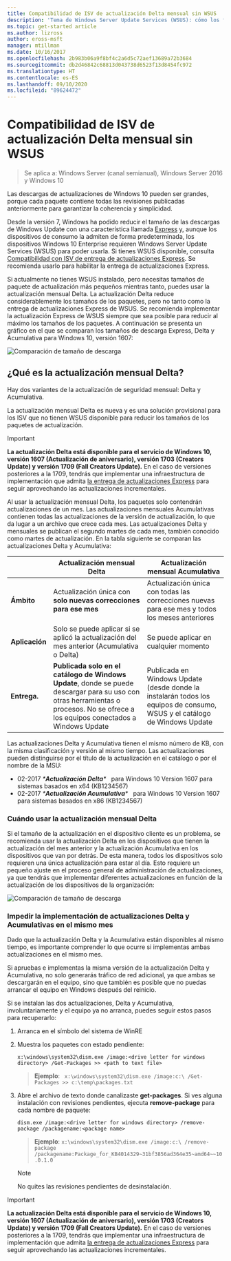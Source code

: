 ```yaml
---
title: Compatibilidad de ISV de actualización Delta mensual sin WSUS
description: 'Tema de Windows Server Update Services (WSUS): cómo los fabricantes de software independientes (ISV) pueden usar temporalmente la actualización mensual Delta en lugar de la entrega de actualizaciones Express de WSUS para reducir el tamaño de los paquetes'
ms.topic: get-started article
ms.author: lizross
author: eross-msft
manager: mtillman
ms.date: 10/16/2017
ms.openlocfilehash: 2b983b06a9f8bf4c2a6d5c72aef13689a72b3684
ms.sourcegitcommit: db2d46842c68813d043738d6523f13d8454fc972
ms.translationtype: HT
ms.contentlocale: es-ES
ms.lasthandoff: 09/10/2020
ms.locfileid: "89624472"
---
```

# <a name="monthly-delta-update-isv-support-without-wsus"></a>Compatibilidad de ISV de actualización Delta mensual sin WSUS

>Se aplica a: Windows Server (canal semianual), Windows Server 2016 y Windows 10

Las descargas de actualizaciones de Windows 10 pueden ser grandes, porque cada paquete contiene todas las revisiones publicadas anteriormente para garantizar la coherencia y simplicidad.

Desde la versión 7, Windows ha podido reducir el tamaño de las descargas de Windows Update con una característica llamada [Express](/previous-versions/windows/it-pro/windows-server-2008-R2-and-2008/cc708456(v=ws.10)#Anchor_2) y, aunque los dispositivos de consumo la admiten de forma predeterminada, los dispositivos Windows 10 Enterprise requieren Windows Server Update Services (WSUS) para poder usarla. Si tienes WSUS disponible, consulta [Compatibilidad con ISV de entrega de actualizaciones Express](express-update-delivery-ISV-support.md). Se recomienda usarlo para habilitar la entrega de actualizaciones Express.

Si actualmente no tienes WSUS instalado, pero necesitas tamaños de paquete de actualización más pequeños mientras tanto, puedes usar la actualización mensual Delta. La actualización Delta reduce considerablemente los tamaños de los paquetes, pero no tanto como la entrega de actualizaciones Express de WSUS. Se recomienda implementar la actualización Express de WSUS siempre que sea posible para reducir al máximo los tamaños de los paquetes. A continuación se presenta un gráfico en el que se comparan los tamaños de descarga Express, Delta y Acumulativa para Windows 10, versión 1607:

![Comparación de tamaño de descarga](../../media/express-update-delivery-isv-support/delta-1.png)

## <a name="what-is-monthly-delta-update"></a>¿Qué es la actualización mensual Delta?

Hay dos variantes de la actualización de seguridad mensual: Delta y Acumulativa.

La actualización mensual Delta es nueva y es una solución provisional para los ISV que no tienen WSUS disponible para reducir los tamaños de los paquetes de actualización.

>[!IMPORTANT]
>**La actualización Delta está disponible para el servicio de Windows 10, versión 1607 (Actualización de aniversario), versión 1703 (Creators Update) y versión 1709 (Fall Creators Update).** En el caso de versiones posteriores a la 1709, tendrás que implementar una infraestructura de implementación que admita [la entrega de actualizaciones Express](express-update-delivery-ISV-support.md) para seguir aprovechando las actualizaciones incrementales.

Al usar la actualización mensual Delta, los paquetes solo contendrán actualizaciones de un mes. Las actualizaciones mensuales Acumulativas contienen todas las actualizaciones de la versión de actualización, lo que da lugar a un archivo que crece cada mes. Las actualizaciones Delta y mensuales se publican el segundo martes de cada mes, también conocido como martes de actualización. En la tabla siguiente se comparan las actualizaciones Delta y Acumulativa:

|                    | Actualización mensual **Delta**                                                                                                                                                                                                       | Actualización mensual **Acumulativa**                                                                                                                                                                                             |
|--------------------|--------------------------------------------------------------------------------------------------------------------------------------------------------------------------------------------------------------------------------|---------------------------------------------------------------------------------------------------------------------------------------------------------------------------------------------------------------------------|
| **Ámbito**          | Actualización única con **solo nuevas correcciones para ese mes**                                                                                                                                                                           | Actualización única con todas las correcciones nuevas para ese mes y todos los meses anteriores                                                                                                                                                   |
| **Aplicación**    | Solo se puede aplicar si se aplicó la actualización del mes anterior (Acumulativa o Delta)                                                                                                                                           | Se puede aplicar en cualquier momento                                                                                                                                                                                                |
| **Entrega.**       | **Publicada solo en el catálogo de Windows Update**, donde se puede descargar para su uso con otras herramientas o procesos. No se ofrece a los equipos conectados a Windows Update                                                         | Publicada en Windows Update (desde donde la instalarán todos los equipos de consumo, WSUS y el catálogo de Windows Update                                                                                                                |

Las actualizaciones Delta y Acumulativa tienen el mismo número de KB, con la misma clasificación y versión al mismo tiempo. Las actualizaciones pueden distinguirse por el título de la actualización en el catálogo o por el nombre de la MSU:

- 02-2017 *\***Actualización Delta**\**   para Windows 10 Version 1607 para sistemas basados en x64 (KB1234567)
- 02-2017 *\***Actualización Acumulativa**\**   para Windows 10 Version 1607 para sistemas basados en x86 (KB1234567)

### <a name="when-to-use-monthly-delta-update"></a>Cuándo usar la actualización mensual Delta

Si el tamaño de la actualización en el dispositivo cliente es un problema, se recomienda usar la actualización Delta en los dispositivos que tienen la actualización del mes anterior y la actualización Acumulativa en los dispositivos que van por detrás. De esta manera, todos los dispositivos solo requieren una única actualización para estar al día. Esto requiere un pequeño ajuste en el proceso general de administración de actualizaciones, ya que tendrás que implementar diferentes actualizaciones en función de la actualización de los dispositivos de la organización:

![Comparación de tamaño de descarga](../../media/express-update-delivery-isv-support/delta-2.png)

### <a name="prevent-deployment-of-delta-and-cumulative-updates-in-the-same-month"></a>Impedir la implementación de actualizaciones Delta y Acumulativas en el mismo mes

Dado que la actualización Delta y la Acumulativa están disponibles al mismo tiempo, es importante comprender lo que ocurre si implementas ambas actualizaciones en el mismo mes.

Si apruebas e implementas la misma versión de la actualización Delta y Acumulativa, no solo generarás tráfico de red adicional, ya que ambas se descargarán en el equipo, sino que también es posible que no puedas arrancar el equipo en Windows después del reinicio.

Si se instalan las dos actualizaciones, Delta y Acumulativa, involuntariamente y el equipo ya no arranca, puedes seguir estos pasos para recuperarlo:

1. Arranca en el símbolo del sistema de WinRE
2. Muestra los paquetes con estado pendiente:

    `x:\windows\system32\dism.exe /image:<drive letter for windows directory> /Get-Packages >> <path to text file>`

    > **Ejemplo**: ` x:\windows\system32\dism.exe /image:c:\ /Get-Packages >> c:\temp\packages.txt`

3. Abre el archivo de texto donde canalizaste **get-packages**. Si ves alguna instalación con revisiones pendientes, ejecuta **remove-package** para cada nombre de paquete:

   `dism.exe /image:<drive letter for windows directory> /remove-package /packagename:<package name>`

    > **Ejemplo**: `x:\windows\system32\dism.exe /image:c:\ /remove-package /packagename:Package_for_KB4014329~31bf3856ad364e35~amd64~~10.0.1.0`

    >[!NOTE]
    >No quites las revisiones pendientes de desinstalación.

>[!IMPORTANT]
>**La actualización Delta está disponible para el servicio de Windows 10, versión 1607 (Actualización de aniversario), versión 1703 (Creators Update) y versión 1709 (Fall Creators Update).** En el caso de versiones posteriores a la 1709, tendrás que implementar una infraestructura de implementación que admita [la entrega de actualizaciones Express](express-update-delivery-ISV-support.md) para seguir aprovechando las actualizaciones incrementales.